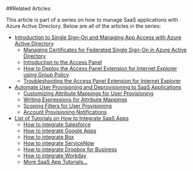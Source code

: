 ##Related Articles

This article is part of a series on how to manage SaaS applications with Azure Active Directory. Below are all of the articles in the series:

- [Introduction to Single Sign-On and Managing App Access with Azure Active Directory](/documentation/articles/active-directory-appssoaccess-whatis)
	- [Managing Certificates for Federated Single Sign-On in Azure Active Directory](/documentation/articles/active-directory-sso-certs)
	- [Introduction to the Access Panel](/documentation/articles/active-directory-saas-access-panel-introduction)
	- [How to Deploy the Access Panel Extension for Internet Explorer using Group Policy](/documentation/articles/active-directory-saas-ie-group-policy)
	- [Troubleshooting the Access Panel Extension for Internet Explorer](/documentation/articles/active-directory-saas-ie-troubleshooting)
- [Automate User Provisioning and Deprovisioning to SaaS Applications](/documentation/articles/active-directory-saas-app-provisioning)
	- [Customizing Attribute Mappings for User Provisioning](/documentation/articles/active-directory-saas-customizing-attribute-mappings)
	- [Writing Expressions for Attribute Mappings](/documentation/articles/active-directory-saas-writing-expressions-for-attribute-mappings)
	- [Scoping Filters for User Provisioning](/documentation/articles/active-directory-saas-scoping-filters)
	- [Account Provisioning Notifications](/documentation/articles/active-directory-saas-account-provisioning-notifications)
- [List of Tutorials on How to Integrate SaaS Apps](/documentation/articles/active-directory-saas-tutorial-list)
	- [How to integrate Salesforce](/documentation/articles/active-directory-saas-salesforce-tutorial)
	- [How to integrate Google Apps](/documentation/articles/active-directory-saas-google-apps-tutorial)
	- [How to integrate Box](/documentation/articles/active-directory-saas-box-tutorial)
	- [How to integrate ServiceNow](/documentation/articles/active-directory-saas-servicenow-tutorial)
	- [How to integrate Dropbox for Business](/documentation/articles/active-directory-saas-dropboxforbusiness-tutorial)
	- [How to integrate Workday](/documentation/articles/active-directory-saas-workday-tutorial) 
	- [More SaaS App Tutorials...](/documentation/articles/active-directory-saas-tutorial-list)